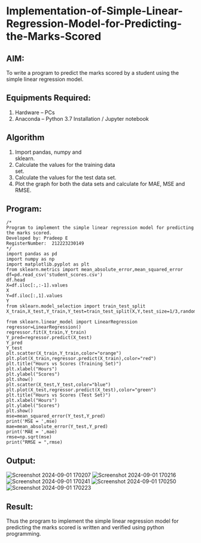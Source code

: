 # Implementation-of-Simple-Linear-Regression-Model-for-Predicting-the-Marks-Scored

## AIM:
To write a program to predict the marks scored by a student using the simple linear regression model.

## Equipments Required:
1. Hardware – PCs
2. Anaconda – Python 3.7 Installation / Jupyter notebook

## Algorithm
1. Import pandas, numpy and sklearn.                  
2. Calculate the values for the training data set.              
3. Calculate the values for the test data set.
4. Plot the graph for both the data sets and calculate for MAE, MSE and RMSE. 

## Program:
```
/*
Program to implement the simple linear regression model for predicting the marks scored.
Developed by: Pradeep E
RegisterNumber:  212223230149
*/
import pandas as pd 
import numpy as np
import matplotlib.pyplot as plt
from sklearn.metrics import mean_absolute_error,mean_squared_error
df=pd.read_csv('student_scores.csv')
df.head
X=df.iloc[:,:-1].values
X
Y=df.iloc[:,1].values
Y
from sklearn.model_selection import train_test_split
X_train,X_test,Y_train,Y_test=train_test_split(X,Y,test_size=1/3,random_state=0)

from sklearn.linear_model import LinearRegression
regressor=LinearRegression()
regressor.fit(X_train,Y_train)
Y_pred=regressor.predict(X_test)
Y_pred
Y_test
plt.scatter(X_train,Y_train,color="orange")
plt.plot(X_train,regressor.predict(X_train),color="red")
plt.title("Hours vs Scores (Training Set)")
plt.xlabel("Hours")
plt.ylabel("Scores")
plt.show()
plt.scatter(X_test,Y_test,color="blue")
plt.plot(X_test,regressor.predict(X_test),color="green")
plt.title("Hours vs Scores (Test Set)")
plt.xlabel("Hours")
plt.ylabel("Scores")
plt.show()
mse=mean_squared_error(Y_test,Y_pred)
print('MSE = ',mse)
mae=mean_absolute_error(Y_test,Y_pred)
print('MAE = ',mae)
rmse=np.sqrt(mse)
print("RMSE = ",rmse)

```

## Output:
![Screenshot 2024-09-01 170207](https://github.com/user-attachments/assets/80fa8e88-a0a1-4f69-a0a5-a1174cc6768e)
![Screenshot 2024-09-01 170216](https://github.com/user-attachments/assets/f045509d-c01c-48a7-9b7e-8f69b52b1858)
![Screenshot 2024-09-01 170241](https://github.com/user-attachments/assets/31b99149-6b02-4f14-a762-37289056a9ec)
![Screenshot 2024-09-01 170250](https://github.com/user-attachments/assets/b6fae17b-ea10-44e9-bcb4-14991f7042b3)
![Screenshot 2024-09-01 170223](https://github.com/user-attachments/assets/e8e42ef6-9887-4d16-80f5-e63735a20728)


## Result:
Thus the program to implement the simple linear regression model for predicting the marks scored is written and verified using python programming.
